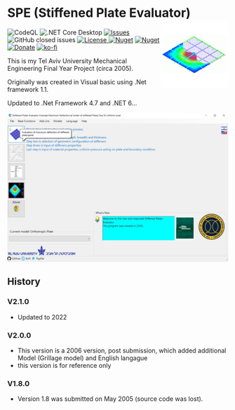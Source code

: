 # SPE (Stiffened Plate Evaluator)<img src="./Assets/Plate.png" align="right" width="155px" height="155px"></h1> 
![CodeQL](https://github.com/LiorBanai/SPE/workflows/CodeQL/badge.svg) ![.NET Core Desktop](https://github.com/LiorBanai/SPE/workflows/.NET%20Core%20Desktop/badge.svg)
<a href="https://github.com/LiorBanai/SPE/issues">
    <img src="https://img.shields.io/github/issues/LiorBanai/SPE"  alt="Issues"/>
</a> ![GitHub closed issues](https://img.shields.io/github/issues-closed-raw/LiorBanai/SPE)
<a href="https://github.com/LiorBanai/SPE/blob/master/LICENSE">
    <img src="https://img.shields.io/github/license/LiorBanai/SPE"  alt="License"/>
[![Nuget](https://img.shields.io/nuget/v/SPE)](https://www.nuget.org/packages/SPE/)
[![Nuget](https://img.shields.io/nuget/dt/SPE)](https://www.nuget.org/packages/SPE/) [![Donate](https://www.paypalobjects.com/en_US/i/btn/btn_donate_SM.gif)](https://www.paypal.com/donate/?business=MCP57TBRAAVXA&no_recurring=0&item_name=Support+Open+source+Projects+%28Analogy+Log+Viewer%2C+HDF5-CSHARP%2C+etc%29&currency_code=USD) [![ko-fi](https://ko-fi.com/img/githubbutton_sm.svg)](https://ko-fi.com/F1F77IVQT)


 This is my Tel Aviv University Mechanical Engineering Final Year Project (circa 2005).

Originally was created in Visual basic using .Net framework 1.1.
 
 Updated to .Net Framework 4.7 and .NET 6...
 
![main UI](Assets/Main_UI2.jpg)


## History

### V2.1.0
- Updated to 2022

### V2.0.0
- This version is a 2006 version, post submission, which added additional Model (Grillage model) and English  langague
- this version is for reference only

### V1.8.0
- Version 1.8 was submitted on May 2005 (source code was lost).
